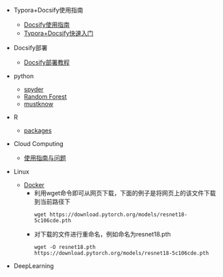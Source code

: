 <!-- _sidebar.md -->

* Typora+Docsify使用指南
  * [Docsify使用指南](/ProjectDocs/Docsify使用指南.md) <!--注意这里是相对路径-->
  * [Typora+Docsify快速入门](/ProjectDocs/Typora+Docsify快速入门.md)
* Docsify部署
  * [Docsify部署教程](/ProjectDocs/Docsify部署教程.md)
* python
  * [spyder](/ProjectDocs/爬虫.md)
  * [Random Forest](/ProjectDocs/RF.md)
  * [mustknow](/ProjectDocs/Pythonlearner.md)
* R
  * [packages](/ProjectDocs/R包.md)
* Cloud Computing
   * [使用指南与问题](/ProjectDocs/cloudcomputing.md)
 

* Linux
  * [Docker](https://blog.csdn.net/xyl192960/article/details/120246820)
     * 利用wget命令即可从网页下载，下面的例子是将网页上的该文件下载到当前路径下
       ```
       wget https://download.pytorch.org/models/resnet18-5c106cde.pth
       ```
     * 对下载的文件进行重命名，例如命名为resnet18.pth
       ```
       wget -O resnet18.pth https://download.pytorch.org/models/resnet18-5c106cde.pth
       ```
 * DeepLearning
 

